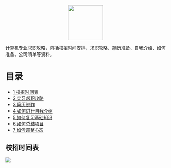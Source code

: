 <div align="center">
    <p>
        <a href="https://github.com/wuyoueeee/CS_Job_Guide" target="_blank">
            <img src="https://cs-job-guide.oss-cn-beijing.aliyuncs.com/image/%E5%A4%B4%E5%83%8F.jpg" width="110" />
        </a>
    </p>
</div>

计算机专业求职攻略，包括校招时间安排、求职攻略、简历准备、自我介绍、如何准备、公司清单等资料。

# 目录
- [1 校招时间表](#Scheduled)
- [2 实习求职攻略](https://github.com/wuyoueeee/CS_Job_Guide/blob/master/docs/%E8%81%8A%E8%81%8A%E5%A6%82%E4%BD%95%E6%89%BE%E5%AE%9E%E4%B9%A0%EF%BC%8C%E5%86%99%E7%AE%80%E5%8E%86%EF%BC%8C%E4%B8%BA%E7%A7%8B%E6%8B%9B%E5%81%9A%E5%87%86%E5%A4%87.md)
- [3 简历制作](#Scheduled)
- [4 如何进行自我介绍](https://github.com/wuyoueeee/CS_Job_Guide/blob/master/docs/%E8%87%AA%E6%88%91%E4%BB%8B%E7%BB%8D.md)
- [5 如何复习基础知识](https://github.com/wuyoueeee/CS_Job_Guide/blob/master/docs/%E5%A6%82%E4%BD%95%E5%A4%8D%E4%B9%A0%E5%9F%BA%E7%A1%80%E7%9F%A5%E8%AF%86.md)
- [6 如何总结项目](https://github.com/wuyoueeee/CS_Job_Guide/blob/master/docs/%E5%A6%82%E4%BD%95%E6%80%BB%E7%BB%93%E9%A1%B9%E7%9B%AE.md)
- [7 如何调整心态](https://github.com/wuyoueeee/CS_Job_Guide/blob/master/docs/%E5%A6%82%E4%BD%95%E8%B0%83%E6%95%B4%E5%BF%83%E6%80%81.md)


<a name="Scheduled"></a>

## 校招时间表
![](https://cs-job-guide.oss-cn-beijing.aliyuncs.com/image/%E6%97%B6%E9%97%B4%E8%BD%B4.png)